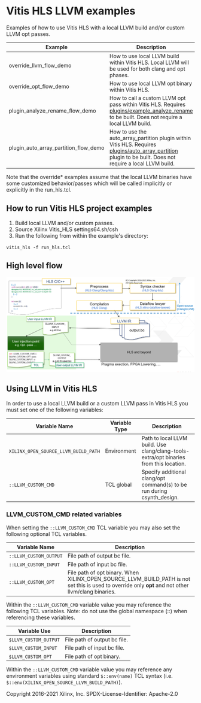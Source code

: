 # Vitis HLS LLVM examples

Examples of how to use Vitis HLS with a local LLVM build and/or custom LLVM opt passes.

Example | Description      
--------|------------------
override_llvm_flow_demo | How to use local LLVM build within Vitis HLS.  Local LLVM will be used for both clang and opt phases.
override_opt_flow_demo | How to use local LLVM opt binary within Vitis HLS.  
plugin_analyze_rename_flow_demo | How to call a custom LLVM opt pass within Vitis HLS.  Requires [plugins/example_analyze_rename](../plugins/example_analyze_rename) to be built.  Does not require a local LLVM build.
plugin_auto_array_partition_flow_demo | How to use the auto_array_partition plugin within Vitis HLS.  Requires [plugins/auto_array_partition](../plugins/auto_array_partition) plugin to be built.  Does not require a local LLVM build.

Note that the override\* examples assume that the local LLVM binaries have some customized behavior/passes which will be called implicitly or explicitly in the run_hls.tcl.


## How to run Vitis HLS project examples
1. Build local LLVM and/or custom passes.
2. Source Xilinx Vitis_HLS settings64.sh/csh 
3. Run the following from within the example's directory:
```
vitis_hls -f run_hls.tcl
```


## High level flow
![Image of Vitis HLS flow](high-level-inject-flow.png "")

## Using LLVM in Vitis HLS
In order to use a local LLVM build or a custom LLVM pass in Vitis HLS you must set one of the following variables:

Variable Name                      | Variable Type | Description      
-----------------------------------|---------------|------------------
`XILINX_OPEN_SOURCE_LLVM_BUILD_PATH` | Environment   | Path to local LLVM build. Use clang/clang-tools-extra/opt binaries from this location.
`::LLVM_CUSTOM_CMD`                  | TCL global    | Specify additional clang/opt command(s) to be run during csynth_design.


### LLVM_CUSTOM_CMD related variables
When setting the `::LLVM_CUSTOM_CMD` TCL variable you may also set the following optional TCL variables.

Variable Name        | Description      
---------------------|------------------
`::LLVM_CUSTOM_OUTPUT` | File path of output bc file.
`::LLVM_CUSTOM_INPUT`  | File path of input bc file.
`::LLVM_CUSTOM_OPT`    | File path of opt binary. When XILINX_OPEN_SOURCE_LLVM_BUILD_PATH is not set this is used to override only **opt** and not other llvm/clang binaries.


Within the `::LLVM_CUSTOM_CMD` variable value you may reference the following TCL variables.
Note: do not use the global namespace (::) when referencing these variables.

Variable Use        | Description      
--------------------|------------------
`$LLVM_CUSTOM_OUTPUT` | File path of output bc file.
`$LLVM_CUSTOM_INPUT`  | File path of input bc file.
`$LLVM_CUSTOM_OPT`    | File path of opt binary.

Within the `::LLVM_CUSTOM_CMD` variable value you may reference any environment variables using standard `$::env(name)` TCL syntax (i.e. `$::env(XILINX_OPEN_SOURCE_LLVM_BUILD_PATH)`).


Copyright 2016-2021 Xilinx, Inc.
SPDX-License-Identifier: Apache-2.0
